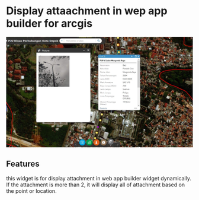 
# Display attaachment in wep app builder for arcgis



![App](https://github.com/anggaGPS/Web-App-Builder/blob/master/pju.JPG)

## Features
this widget is for display attachment in web app builder widget dynamically. If the attachment is more than 2, it will display all of attachment based on the point or location.



